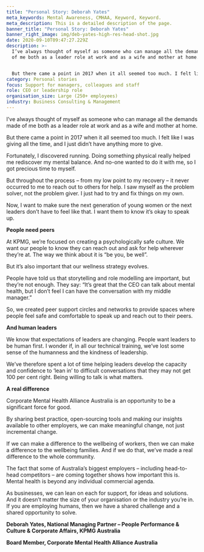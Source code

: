 ```yaml
---
title: "Personal Story: Deborah Yates"
meta_keywords: Mental Awareness, CMHAA, Keyword, Keyword.
meta_description: This is a detailed description of the page.
banner_title: "Personal Story: Deborah Yates"
banner_right_image: img/deb-yates-high-res-head-shot.jpg
date: 2020-09-10T09:47:27.229Z
description: >-
  I’ve always thought of myself as someone who can manage all the demands made
  of me both as a leader role at work and as a wife and mother at home.


  But there came a point in 2017 when it all seemed too much. I felt like I was giving all the time, and I just didn’t have anything more to give.
category: Personal stories
focus: Support for managers, colleagues and staff
role: CEO or leadership role
organisation_size: Large (250+ employees)
industry: Business Consulting & Management
---
```

I’ve always thought of myself as someone who can manage all the demands made of me both as a leader role at work and as a wife and mother at home.

But there came a point in 2017 when it all seemed too much. I felt like I was giving all the time, and I just didn’t have anything more to give.

Fortunately, I discovered running. Doing something physical really helped me rediscover my mental balance. And no-one wanted to do it with me, so I got precious time to myself.

But throughout the process – from my low point to my recovery – it never occurred to me to reach out to others for help. I saw myself as the problem solver, not the problem giver. I just had to try and fix things on my own.

Now, I want to make sure the next generation of young women or the next leaders don’t have to feel like that. I want them to know it’s okay to speak up.

**People need peers**

At KPMG, we’re focused on creating a psychologically safe culture. We want our people to know they can reach out and ask for help wherever they’re at. The way we think about it is “be you, be well”.

But it’s also important that our wellness strategy evolves.

People have told us that storytelling and role modelling are important, but they’re not enough. They say: “It’s great that the CEO can talk about mental health, but I don’t feel I can have the conversation with my middle manager.”

So, we created peer support circles and networks to provide spaces where people feel safe and comfortable to speak up and reach out to their peers.

**And human leaders**

We know that expectations of leaders are changing. People want leaders to be human first. I wonder if, in all our technical training, we’ve lost some sense of the humanness and the kindness of leadership.

We’ve therefore spent a lot of time helping leaders develop the capacity and confidence to ‘lean in’ to difficult conversations that they may not get 100 per cent right. Being willing to talk is what matters.

**A real difference**

Corporate Mental Health Alliance Australia is an opportunity to be a significant force for good.

By sharing best practice, open-sourcing tools and making our insights available to other employers, we can make meaningful change, not just incremental change.

If we can make a difference to the wellbeing of workers, then we can make a difference to the wellbeing families. And if we do that, we’ve made a real difference to the whole community.

The fact that some of Australia’s biggest employers – including head-to-head competitors – are coming together shows how important this is. Mental health is beyond any individual commercial agenda.

As businesses, we can lean on each for support, for ideas and solutions. And it doesn’t matter the size of your organisation or the industry you’re in. If you are employing humans, then we have a shared challenge and a shared opportunity to solve.

**Deborah Yates, National Managing Partner – People Performance & Culture & Corporate Affairs, KPMG Australia**

**Board Member, Corporate Mental Health Alliance Australia**